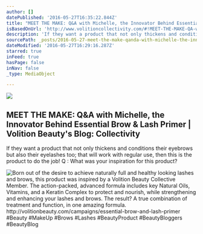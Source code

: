 ```yaml
---
author: []
datePublished: '2016-05-27T16:35:22.844Z'
title: "MEET THE MAKE: Q&A with Michelle, the Innovator Behind Essential Brow & Lash Primer | Volition Beauty's Blog: Collectivity"
isBasedOnUrl: 'http://www.volitioncollectivity.com/#!MEET-THE-MAKE-QA-with-Michelle-the-Innovator-Behind-Essential-Brow-Lash-Primer/c1kw6/56b3c8eb0cf26832893a17f3'
description: 'If they want a product that not only thickens and conditions their eyebrows but also their eyelashes too; that will work with regular use, then this is the product to do the job! Q : What was your inspiration for this product?'
sourcePath: _posts/2016-05-27-meet-the-make-qanda-with-michelle-the-innovator-behind-essen.md
dateModified: '2016-05-27T16:29:16.287Z'
starred: true
inFeed: true
hasPage: false
inNav: false
_type: MediaObject

---
```

<article style=""><img src="https://s3-us-west-2.amazonaws.com/the-grid-img/p/19825b4c1d80f777ed728f06f5759ab15a78117c.jpg" /><h1>MEET THE MAKE: Q&amp;A with Michelle, the Innovator Behind Essential Brow &amp; Lash Primer | Volition Beauty's Blog: Collectivity</h1><p>If they want a product that not only thickens and conditions their eyebrows but also their eyelashes too; that will work with regular use, then this is the product to do the job! Q : What was your inspiration for this product?</p></article>

![ Born out of the desire to achieve naturally full and healthy looking lashes and brows, this product was inspired by a Volition Beauty Collective Member. The action-packed, advanced formula includes key Natural Oils, Vitamins, and a Keratin Complex to protect and nourish, while strengthening and enhancing your lashes and brows. The result? A true combination of treatment and function, in one amazing formula.  http://volitionbeauty.com/campaigns/essential-brow-and-lash-primer   #Beauty #MakeUp #Brows #Lashes #BeautyProduct #BeautyBloggers #BeautyBlog](https://s3-us-west-2.amazonaws.com/the-grid-img/p/af01cd82a1cf8b54796356f7329f852373c4eac7.jpg)